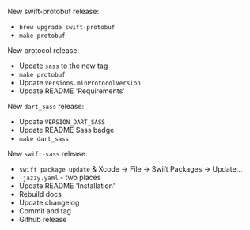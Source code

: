 New swift-protobuf release:
* `brew upgrade swift-protobuf`
* `make protobuf`

New protocol release:
* Update `sass` to the new tag
* `make protobuf`
* Update `Versions.minProtocolVersion`
* Update README 'Requirements'

New `dart_sass` release:
* Update `VERSION_DART_SASS`
* Update README Sass badge
* `make dart_sass`

New `swift-sass` release:
* `swift package update` & Xcode -> File -> Swift Packages -> Update...
* `.jazzy.yaml` - two places
* Update README 'Installation'
* Rebuild docs
* Update changelog
* Commit and tag
* Github release
